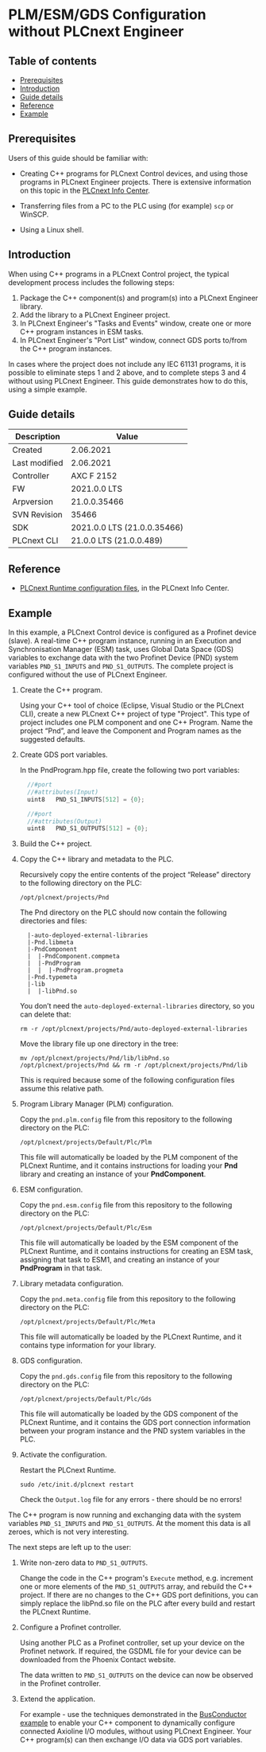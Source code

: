 # PLM/ESM/GDS Configuration without PLCnext Engineer

## Table of contents

<!-- TOC depthFrom:2 orderedList:true -->

- [Prerequisites](#prerequisites)
- [Introduction](#introduction)
- [Guide details](#guide-details)
- [Reference](#reference)
- [Example](#example)

<!-- /TOC -->

## Prerequisites

Users of this guide should be familiar with:

- Creating C++ programs for PLCnext Control devices, and using those programs in PLCnext Engineer projects. There is extensive information on this topic in the [PLCnext Info Center](https://www.plcnext.help/te/Programming/Cpp/Cpp_programming/Cpp_programs_in_PLCnext.htm).

- Transferring files from a PC to the PLC using (for example) `scp` or WinSCP.

- Using a Linux shell.

## Introduction

When using C++ programs in a PLCnext Control project, the typical development process includes the following steps:

1. Package the C++ component(s) and program(s) into a PLCnext Engineer library.
1. Add the library to a PLCnext Engineer project.
1. In PLCnext Engineer's "Tasks and Events" window, create one or more C++ program instances in ESM tasks.
1. In PLCnext Engineer's "Port List" window, connect GDS ports to/from the C++ program instances.

In cases where the project does not include any IEC 61131 programs, it is possible to eliminate steps 1 and 2 above, and to complete steps 3 and 4 without using PLCnext Engineer. This guide demonstrates how to do this, using a simple example.

## Guide details

|Description | Value |
|------------ |-----------|
|Created | 2.06.2021 |
|Last modified| 2.06.2021 |
|Controller| AXC F 2152 |
|FW| 2021.0.0 LTS |
|Arpversion| 21.0.0.35466 |
|SVN Revision| 35466 |
|SDK| 2021.0.0 LTS (21.0.0.35466) |
|PLCnext CLI | 21.0.0 LTS (21.0.0.489) |

## Reference

- [PLCnext Runtime configuration files](https://www.plcnext.help/te/PLCnext_Runtime/Configuration_files.htm), in the PLCnext Info Center.

## Example

In this example, a PLCnext Control device is configured as a Profinet device (slave). A real-time C++ program instance, running in an Execution and Synchronisation Manager (ESM) task, uses Global Data Space (GDS) variables to exchange data with the two Profinet Device (PND) system variables `PND_S1_INPUTS` and `PND_S1_OUTPUTS`. The complete project is configured without the use of PLCnext Engineer.

1. Create the C++ program.

   Using your C++ tool of choice (Eclipse, Visual Studio or the PLCnext CLI), create a new PLCnext C++ project of type "Project". This type of project includes one PLM component and one C++ Program. Name the project “Pnd”, and leave the Component and Program names as the suggested defaults.

1. Create GDS port variables.

   In the PndProgram.hpp file, create the following two port variables:

   ```cpp
     //#port
     //#attributes(Input)
     uint8   PND_S1_INPUTS[512] = {0};

     //#port
     //#attributes(Output)
     uint8   PND_S1_OUTPUTS[512] = {0};
   ```

1. Build the C++ project.

1. Copy the C++ library and metadata to the PLC.

   Recursively copy the entire contents of the project “Release” directory to the following directory on the PLC:

   ```text
   /opt/plcnext/projects/Pnd
   ```

   The Pnd directory on the PLC should now contain the following directories and files:

   ```text
     |-auto-deployed-external-libraries
     |-Pnd.libmeta
     |-PndComponent
     |  |-PndComponent.compmeta
     |  |-PndProgram
     |  |  |-PndProgram.progmeta
     |-Pnd.typemeta
     |-lib
     |  |-libPnd.so
   ```

   You don’t need the `auto-deployed-external-libraries` directory, so you can delete that:

   ```text
   rm -r /opt/plcnext/projects/Pnd/auto-deployed-external-libraries
   ```

   Move the library file up one directory in the tree:

   ```text
   mv /opt/plcnext/projects/Pnd/lib/libPnd.so /opt/plcnext/projects/Pnd && rm -r /opt/plcnext/projects/Pnd/lib
   ```

   This is required because some of the following configuration files assume this relative path.

1. Program Library Manager (PLM) configuration.

   Copy the `pnd.plm.config` file from this repository to the following directory on the PLC:

   ```text
   /opt/plcnext/projects/Default/Plc/Plm
   ```

   This file will automatically be loaded by the PLM component of the PLCnext Runtime, and it contains instructions for loading your **Pnd** library and creating an instance of your **PndComponent**.

1. ESM configuration.

   Copy the `pnd.esm.config` file from this repository to the following directory on the PLC:

   ```text
   /opt/plcnext/projects/Default/Plc/Esm
   ```

   This file will automatically be loaded by the ESM component of the PLCnext Runtime, and it contains instructions for creating an ESM task, assigning that task to ESM1, and creating an instance of your **PndProgram** in that task.

1. Library metadata configuration.

   Copy the `pnd.meta.config` file from this repository to the following directory on the PLC:

   ```text
   /opt/plcnext/projects/Default/Plc/Meta
   ```

   This file will automatically be loaded by the PLCnext Runtime, and it contains type information for your library.

1. GDS configuration.

   Copy the `pnd.gds.config` file from this repository to the following directory on the PLC:

   ```text
   /opt/plcnext/projects/Default/Plc/Gds
   ```

   This file will automatically be loaded by the GDS component of the PLCnext Runtime, and it contains the GDS port connection information between your program instance and the PND system variables in the PLC.

1. Activate the configuration.

   Restart the PLCnext Runtime.

   ```text
   sudo /etc/init.d/plcnext restart
   ```

   Check the `Output.log` file for any errors - there should be no errors!

The C++ program is now running and exchanging data with the system variables `PND_S1_INPUTS` and `PND_S1_OUTPUTS`. At the moment this data is all zeroes, which is not very interesting.

The next steps are left up to the user:

1. Write non-zero data to `PND_S1_OUTPUTS`.

   Change the code in the C++ program's `Execute` method, e.g. increment one or more elements of the `PND_S1_OUTPUTS` array, and rebuild the C++ project. If there are no changes to the C++ GDS port definitions, you can simply replace the libPnd.so file on the PLC after every build and restart the PLCnext Runtime.

1. Configure a Profinet controller.

   Using another PLC as a Profinet controller, set up your device on the Profinet network. If required, the GSDML file for your device can be downloaded from the Phoenix Contact website.

   The data written to `PND_S1_OUTPUTS` on the device can now be observed in the Profinet controller.

1. Extend the application.

   For example - use the techniques demonstrated in the [BusConductor example](https://github.com/PLCnext/BusConductor) to enable your C++ component to dynamically configure connected Axioline I/O modules, without using PLCnext Engineer. Your C++ program(s) can then exchange I/O data via GDS port variables.
